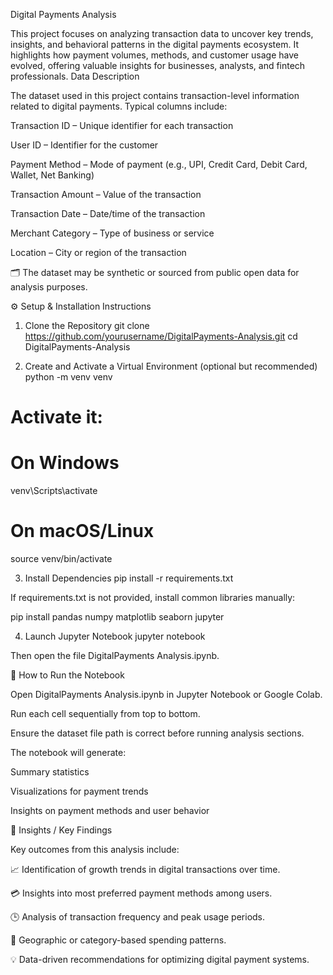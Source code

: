 Digital Payments Analysis

This project focuses on analyzing transaction data to uncover key trends, insights, and behavioral patterns in the digital payments ecosystem.
It highlights how payment volumes, methods, and customer usage have evolved, offering valuable insights for businesses, analysts, and fintech professionals.
Data Description

The dataset used in this project contains transaction-level information related to digital payments.
Typical columns include:

Transaction ID – Unique identifier for each transaction

User ID – Identifier for the customer

Payment Method – Mode of payment (e.g., UPI, Credit Card, Debit Card, Wallet, Net Banking)

Transaction Amount – Value of the transaction

Transaction Date – Date/time of the transaction

Merchant Category – Type of business or service

Location – City or region of the transaction

🗂️ The dataset may be synthetic or sourced from public open data for analysis purposes.

⚙️ Setup & Installation Instructions
1. Clone the Repository
git clone https://github.com/yourusername/DigitalPayments-Analysis.git
cd DigitalPayments-Analysis

2. Create and Activate a Virtual Environment (optional but recommended)
python -m venv venv
# Activate it:
# On Windows
venv\Scripts\activate
# On macOS/Linux
source venv/bin/activate

3. Install Dependencies
pip install -r requirements.txt


If requirements.txt is not provided, install common libraries manually:

pip install pandas numpy matplotlib seaborn jupyter

4. Launch Jupyter Notebook
jupyter notebook


Then open the file DigitalPayments Analysis.ipynb.

🚀 How to Run the Notebook

Open DigitalPayments Analysis.ipynb in Jupyter Notebook or Google Colab.

Run each cell sequentially from top to bottom.

Ensure the dataset file path is correct before running analysis sections.

The notebook will generate:

Summary statistics

Visualizations for payment trends

Insights on payment methods and user behavior

🧠 Insights / Key Findings

Key outcomes from this analysis include:

📈 Identification of growth trends in digital transactions over time.

💳 Insights into most preferred payment methods among users.

🕒 Analysis of transaction frequency and peak usage periods.

🧭 Geographic or category-based spending patterns.

💡 Data-driven recommendations for optimizing digital payment systems.
